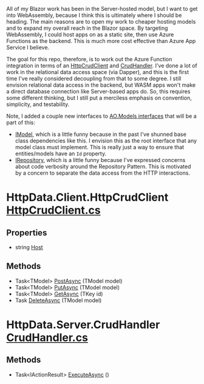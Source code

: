 All of my Blazor work has been in the Server-hosted model, but I want to get into WebAssembly, because I think this is ultimately where I should be heading. The main reasons are to open my work to cheaper hosting models and to expand my overall reach in the Blazor space. By targeting WebAssembly, I could host apps on as a static site, then use Azure Functions as the backend. This is much more cost effective than Azure App Service I believe.

The goal for this repo, therefore, is to work out the Azure Function integration in terms of an [HttpCrudClient](https://github.com/adamfoneil/HttpData/blob/master/HttpData.Client/HttpCrudClient.cs) and [CrudHandler](https://github.com/adamfoneil/HttpData/blob/master/HttpData.Server/CrudHandler.cs). I've done a lot of work in the relational data access space (via Dapper), and this is the first time I've really considered decoupling from that to some degree. I still envision relational data access in the backend, but WASM apps won't make a direct database connection like Server-based apps do. So, this requires some different thinking, but I still put a merciless emphasis on convention, simplicity, and testability.

Note, I added a couple new interfaces to [AO.Models interfaces](https://github.com/adamfoneil/Models/tree/master/Models/Interfaces) that will be a part of this:
- [IModel](https://github.com/adamfoneil/Models/blob/master/Models/Interfaces/IModel.cs), which is a little funny because in the past I've shunned base class dependencies like this. I envision this as the root interface that any model class must implement. This is really just a way to ensure that entities/models have an `Id` property.
- [IRepository](https://github.com/adamfoneil/Models/blob/master/Models/Interfaces/IRepository.cs), which is a little funny because I've expressed concerns about code verbosity around the Repository Pattern. This is motivated by a concern to separate the data access from the HTTP interactions.

# HttpData.Client.HttpCrudClient [HttpCrudClient.cs](https://github.com/adamfoneil/HttpData/blob/master/HttpData.Client/HttpCrudClient.cs#L9)
## Properties
- string [Host](https://github.com/adamfoneil/HttpData/blob/master/HttpData.Client/HttpCrudClient.cs#L21)
## Methods
- Task\<TModel\> [PostAsync](https://github.com/adamfoneil/HttpData/blob/master/HttpData.Client/HttpCrudClient.cs#L23)<TModel>
 (TModel model)
- Task\<TModel\> [PutAsync](https://github.com/adamfoneil/HttpData/blob/master/HttpData.Client/HttpCrudClient.cs#L32)<TModel>
 (TModel model)
- Task\<TModel\> [GetAsync](https://github.com/adamfoneil/HttpData/blob/master/HttpData.Client/HttpCrudClient.cs#L39)<TKey>
 (TKey id)
- Task [DeleteAsync](https://github.com/adamfoneil/HttpData/blob/master/HttpData.Client/HttpCrudClient.cs#L47)<TModel>
 (TModel model)

# HttpData.Server.CrudHandler [CrudHandler.cs](https://github.com/adamfoneil/HttpData/blob/master/HttpData.Server/CrudHandler.cs#L14)
## Methods
- Task\<IActionResult\> [ExecuteAsync](https://github.com/adamfoneil/HttpData/blob/master/HttpData.Server/CrudHandler.cs#L33)
 ()
